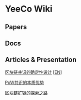 # YeeCo Wiki

## Papers

## Docs

## Articles & Presentation

[区块链共识的确定性设计](./articles/design_of_finality_in_blockchain_consensus.md) [[EN](./articles/design_of_finality_in_blockchain_consensus_en.md)] 

[PoW共识的本质优势](./articles/what_is_good_about_pow_consensus.md)

[区块链扩容的探索之路](./articles/exploration_of_scaling_out_block_chain.pdf)

 

